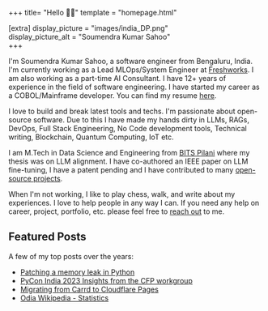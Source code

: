 +++
title= "Hello 👋🏼"
template = "homepage.html"
    
[extra]
display_picture = "images/india_DP.png"    
display_picture_alt = "Soumendra Kumar Sahoo"    
+++

I'm Soumendra Kumar Sahoo, a software engineer from Bengaluru, India. I'm currently working as a Lead MLOps/System Engineer at [Freshworks](https://www.freshworks.com/). I am also working as a part-time AI Consultant. I have 12+ years of experience in the field of software engineering. I have started my career as a COBOL/Mainframe developer. You can find my resume [here](@/resume.md).

I love to build and break latest tools and techs. I'm passionate about open-source software. Due to this I have made my hands dirty in LLMs, RAGs, DevOps, Full Stack Engineering, No Code development tools, Technical writing, Blockchain, Quantum Computing, IoT etc.

I am M.Tech in Data Science and Engineering from [BITS Pilani](https://www.bits-pilani.ac.in/) where my thesis was on LLM alignment. I have co-authored an IEEE paper on LLM fine-tuning, I have a patent pending and I have contributed to many [open-source projects](@/projects/_index.md).

When I'm not working, I like to play chess, walk, and write about my experiences. 
I love to help people in any way I can. If you need any help on career, project, portfolio, etc. please feel free to [reach out](@/contact.md) to me.

## Featured Posts
A few of my top posts over the years:

* [Patching a memory leak in Python](@/posts/patching-a-memory-leak.md)
* [PyCon India 2023 Insights from the CFP workgroup](@/posts/pycon-india-2023-insights-from-the-cfp-workgroup.md)
* [Migrating from Carrd to Cloudflare Pages](@/posts/step-by-step-migrating-from-carrd-to-cloudflare-pages.md)
* [Odia Wikipedia - Statistics](@/posts/statistics-about-odia-wikipedia.md)
